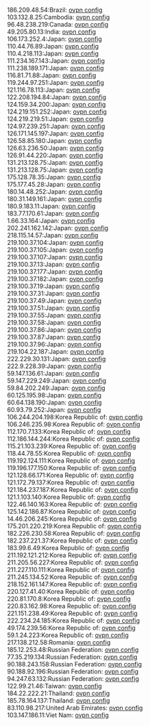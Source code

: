 186.209.48.54:Brazil: [ovpn config](vpn/186_209_48_54.ovpn)  
103.132.8.25:Cambodia: [ovpn config](vpn/103_132_8_25.ovpn)  
96.48.238.219:Canada: [ovpn config](vpn/96_48_238_219.ovpn)  
49.205.80.13:India: [ovpn config](vpn/49_205_80_13.ovpn)  
106.173.252.4:Japan: [ovpn config](vpn/106_173_252_4.ovpn)  
110.44.76.89:Japan: [ovpn config](vpn/110_44_76_89.ovpn)  
110.4.218.113:Japan: [ovpn config](vpn/110_4_218_113.ovpn)  
111.234.167.143:Japan: [ovpn config](vpn/111_234_167_143.ovpn)  
111.238.189.171:Japan: [ovpn config](vpn/111_238_189_171.ovpn)  
116.81.71.88:Japan: [ovpn config](vpn/116_81_71_88.ovpn)  
119.244.97.251:Japan: [ovpn config](vpn/119_244_97_251.ovpn)  
121.116.78.113:Japan: [ovpn config](vpn/121_116_78_113.ovpn)  
122.208.194.84:Japan: [ovpn config](vpn/122_208_194_84.ovpn)  
124.159.34.200:Japan: [ovpn config](vpn/124_159_34_200.ovpn)  
124.219.151.252:Japan: [ovpn config](vpn/124_219_151_252.ovpn)  
124.219.219.51:Japan: [ovpn config](vpn/124_219_219_51.ovpn)  
124.97.239.251:Japan: [ovpn config](vpn/124_97_239_251.ovpn)  
126.171.145.197:Japan: [ovpn config](vpn/126_171_145_197.ovpn)  
126.58.85.180:Japan: [ovpn config](vpn/126_58_85_180.ovpn)  
126.63.236.50:Japan: [ovpn config](vpn/126_63_236_50.ovpn)  
126.91.44.220:Japan: [ovpn config](vpn/126_91_44_220.ovpn)  
131.213.128.75:Japan: [ovpn config](vpn/131_213_128_75.ovpn)  
131.213.128.75:Japan: [ovpn config](vpn/131_213_128_75.ovpn)  
175.128.78.35:Japan: [ovpn config](vpn/175_128_78_35.ovpn)  
175.177.45.28:Japan: [ovpn config](vpn/175_177_45_28.ovpn)  
180.14.48.252:Japan: [ovpn config](vpn/180_14_48_252.ovpn)  
180.31.149.161:Japan: [ovpn config](vpn/180_31_149_161.ovpn)  
180.9.183.11:Japan: [ovpn config](vpn/180_9_183_11.ovpn)  
183.77.170.61:Japan: [ovpn config](vpn/183_77_170_61.ovpn)  
1.66.33.164:Japan: [ovpn config](vpn/1_66_33_164.ovpn)  
202.241.162.142:Japan: [ovpn config](vpn/202_241_162_142.ovpn)  
218.115.14.57:Japan: [ovpn config](vpn/218_115_14_57.ovpn)  
219.100.37.104:Japan: [ovpn config](vpn/219_100_37_104.ovpn)  
219.100.37.105:Japan: [ovpn config](vpn/219_100_37_105.ovpn)  
219.100.37.107:Japan: [ovpn config](vpn/219_100_37_107.ovpn)  
219.100.37.13:Japan: [ovpn config](vpn/219_100_37_13.ovpn)  
219.100.37.177:Japan: [ovpn config](vpn/219_100_37_177.ovpn)  
219.100.37.182:Japan: [ovpn config](vpn/219_100_37_182.ovpn)  
219.100.37.19:Japan: [ovpn config](vpn/219_100_37_19.ovpn)  
219.100.37.31:Japan: [ovpn config](vpn/219_100_37_31.ovpn)  
219.100.37.49:Japan: [ovpn config](vpn/219_100_37_49.ovpn)  
219.100.37.51:Japan: [ovpn config](vpn/219_100_37_51.ovpn)  
219.100.37.55:Japan: [ovpn config](vpn/219_100_37_55.ovpn)  
219.100.37.58:Japan: [ovpn config](vpn/219_100_37_58.ovpn)  
219.100.37.86:Japan: [ovpn config](vpn/219_100_37_86.ovpn)  
219.100.37.87:Japan: [ovpn config](vpn/219_100_37_87.ovpn)  
219.100.37.96:Japan: [ovpn config](vpn/219_100_37_96.ovpn)  
219.104.22.187:Japan: [ovpn config](vpn/219_104_22_187.ovpn)  
222.229.30.131:Japan: [ovpn config](vpn/222_229_30_131.ovpn)  
222.9.228.39:Japan: [ovpn config](vpn/222_9_228_39.ovpn)  
59.147.136.61:Japan: [ovpn config](vpn/59_147_136_61.ovpn)  
59.147.229.249:Japan: [ovpn config](vpn/59_147_229_249.ovpn)  
59.84.202.249:Japan: [ovpn config](vpn/59_84_202_249.ovpn)  
60.125.195.98:Japan: [ovpn config](vpn/60_125_195_98.ovpn)  
60.64.138.190:Japan: [ovpn config](vpn/60_64_138_190.ovpn)  
60.93.79.252:Japan: [ovpn config](vpn/60_93_79_252.ovpn)  
106.244.204.198:Korea Republic of: [ovpn config](vpn/106_244_204_198.ovpn)  
106.246.235.98:Korea Republic of: [ovpn config](vpn/106_246_235_98.ovpn)  
112.170.7.133:Korea Republic of: [ovpn config](vpn/112_170_7_133.ovpn)  
112.186.144.244:Korea Republic of: [ovpn config](vpn/112_186_144_244.ovpn)  
115.21.103.239:Korea Republic of: [ovpn config](vpn/115_21_103_239.ovpn)  
118.44.78.55:Korea Republic of: [ovpn config](vpn/118_44_78_55.ovpn)  
119.192.124.111:Korea Republic of: [ovpn config](vpn/119_192_124_111.ovpn)  
119.196.177.150:Korea Republic of: [ovpn config](vpn/119_196_177_150.ovpn)  
121.128.66.171:Korea Republic of: [ovpn config](vpn/121_128_66_171.ovpn)  
121.172.79.137:Korea Republic of: [ovpn config](vpn/121_172_79_137.ovpn)  
121.184.237.187:Korea Republic of: [ovpn config](vpn/121_184_237_187.ovpn)  
121.1.103.140:Korea Republic of: [ovpn config](vpn/121_1_103_140.ovpn)  
122.46.140.163:Korea Republic of: [ovpn config](vpn/122_46_140_163.ovpn)  
125.142.186.87:Korea Republic of: [ovpn config](vpn/125_142_186_87.ovpn)  
14.46.206.245:Korea Republic of: [ovpn config](vpn/14_46_206_245.ovpn)  
175.201.220.219:Korea Republic of: [ovpn config](vpn/175_201_220_219.ovpn)  
182.226.230.58:Korea Republic of: [ovpn config](vpn/182_226_230_58.ovpn)  
182.237.221.37:Korea Republic of: [ovpn config](vpn/182_237_221_37.ovpn)  
183.99.6.49:Korea Republic of: [ovpn config](vpn/183_99_6_49.ovpn)  
211.192.121.212:Korea Republic of: [ovpn config](vpn/211_192_121_212.ovpn)  
211.205.56.227:Korea Republic of: [ovpn config](vpn/211_205_56_227.ovpn)  
211.227.110.111:Korea Republic of: [ovpn config](vpn/211_227_110_111.ovpn)  
211.245.134.52:Korea Republic of: [ovpn config](vpn/211_245_134_52.ovpn)  
218.152.161.147:Korea Republic of: [ovpn config](vpn/218_152_161_147.ovpn)  
220.127.41.40:Korea Republic of: [ovpn config](vpn/220_127_41_40.ovpn)  
220.81.170.8:Korea Republic of: [ovpn config](vpn/220_81_170_8.ovpn)  
220.83.162.98:Korea Republic of: [ovpn config](vpn/220_83_162_98.ovpn)  
221.151.238.49:Korea Republic of: [ovpn config](vpn/221_151_238_49.ovpn)  
222.234.24.185:Korea Republic of: [ovpn config](vpn/222_234_24_185.ovpn)  
49.174.239.56:Korea Republic of: [ovpn config](vpn/49_174_239_56.ovpn)  
59.1.24.223:Korea Republic of: [ovpn config](vpn/59_1_24_223.ovpn)  
217.138.212.58:Romania: [ovpn config](vpn/217_138_212_58.ovpn)  
185.12.253.48:Russian Federation: [ovpn config](vpn/185_12_253_48.ovpn)  
77.35.219.134:Russian Federation: [ovpn config](vpn/77_35_219_134.ovpn)  
90.188.243.158:Russian Federation: [ovpn config](vpn/90_188_243_158.ovpn)  
90.188.92.196:Russian Federation: [ovpn config](vpn/90_188_92_196.ovpn)  
94.247.63.132:Russian Federation: [ovpn config](vpn/94_247_63_132.ovpn)  
122.99.21.46:Taiwan: [ovpn config](vpn/122_99_21_46.ovpn)  
184.22.222.21:Thailand: [ovpn config](vpn/184_22_222_21.ovpn)  
185.78.164.137:Thailand: [ovpn config](vpn/185_78_164_137.ovpn)  
83.110.98.217:United Arab Emirates: [ovpn config](vpn/83_110_98_217.ovpn)  
103.147.186.11:Viet Nam: [ovpn config](vpn/103_147_186_11.ovpn)  
